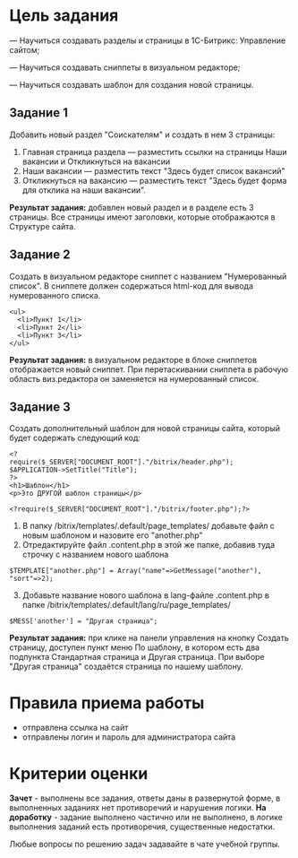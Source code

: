 
# Цель задания

— Научиться создавать разделы и страницы в 1С-Битрикс: Управление сайтом;

— Научиться создавать сниппеты в визуальном редакторе;

— Научиться создавать шаблон для создания новой страницы.

## Задание 1

Добавить новый раздел "Соискателям" и создать в нем 3 страницы:
1. Главная страница раздела — разместить ссылки на страницы Наши вакансии и Откликнуться на вакансии
2. Наши вакансии — разместить текст "Здесь будет список вакансий"
3. Откликнуться на вакансию — разместить текст "Здесь будет форма для отклика на наши вакансии".

**Результат задания:** добавлен новый раздел и в разделе есть 3 страницы. Все страницы имеют заголовки, которые отображаются в Структуре сайта.

## Задание 2

Создать в визуальном редакторе сниппет с названием "Нумерованный список". В сниппете должен содержаться html-код для вывода нумерованного списка.
```
<ul>
  <li>Пункт 1</li>
  <li>Пункт 2</li>
  <li>Пункт 3</li>
</ul>
```

**Результат задания:** в визуальном редакторе в блоке сниппетов отображается новый сниппет. При перетаскивании сниппета в рабочую область виз.редактора он заменяется на нумерованный список.

## Задание 3

Создать дополнительный шаблон для новой страницы сайта, который будет содержать следующий код:
```
<?
require($_SERVER["DOCUMENT_ROOT"]."/bitrix/header.php");
$APPLICATION->SetTitle("Title");
?>
<h1>Шаблон</h1>
<p>Это ДРУГОЙ шаблон страницы</p>

<?require($_SERVER["DOCUMENT_ROOT"]."/bitrix/footer.php");?>
```
1. В папку /bitrix/templates/.default/page_templates/ добавьте файл с новым шаблоном и назовите его "another.php"
2. Отредактируйте файл .content.php в этой же папке, добавив туда строчку с названием нового шаблона 
```
$TEMPLATE["another.php"] = Array("name"=>GetMessage("another"), "sort"=>2);
```
3. Добавьте название нового шаблона в lang-файле .content.php в папке /bitrix/templates/.default/lang/ru/page_templates/
```
$MESS['another'] = "Другая страница";
```

**Результат задания:** при клике на панели управления на кнопку Создать страницу, доступен пункт меню По шаблону, в котором есть два подпункта Стандартная страница и Другая страница. При выборе "Другая страница" создаётся страница по нашему шаблону.

# Правила приема работы

* отправлена ссылка на сайт
* отправлены логин и пароль для администратора сайта

# Критерии оценки

**Зачет** - выполнены все задания, ответы даны в развернутой форме, в выполненных заданиях нет противоречий и нарушения логики.
**На доработку** - задание выполнено частично или не выполнено, в логике выполнения заданий есть противоречия, существенные недостатки.

Любые вопросы по решению задач задавайте в чате учебной группы.
